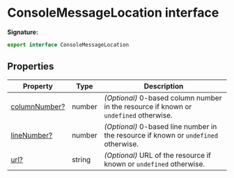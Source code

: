 # ConsoleMessageLocation interface

**Signature:**

```typescript
export interface ConsoleMessageLocation
```

## Properties

| Property                                                            | Type   | Description                                                                                           |
| ------------------------------------------------------------------- | ------ | ----------------------------------------------------------------------------------------------------- |
| [columnNumber?](./puppeteer.consolemessagelocation.columnnumber.md) | number | <i>(Optional)</i> 0-based column number in the resource if known or <code>undefined</code> otherwise. |
| [lineNumber?](./puppeteer.consolemessagelocation.linenumber.md)     | number | <i>(Optional)</i> 0-based line number in the resource if known or <code>undefined</code> otherwise.   |
| [url?](./puppeteer.consolemessagelocation.url.md)                   | string | <i>(Optional)</i> URL of the resource if known or <code>undefined</code> otherwise.                   |
